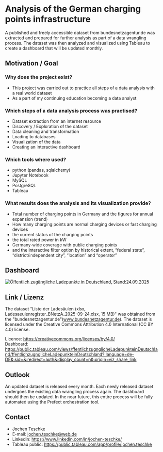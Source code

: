 # Analysis of the German charging points infrastructure
A published and freely accessible dataset from bundesnetzagentur.de was extracted and prepared for further analysis as part of a data wrangling process.
The dataset was then analyzed and visualized using Tableau to create a dashboard that will be updated monthly.

## Motivation / Goal
  ### Why does the project exist?
  - This project was carried out to practice all steps of a data analysis with a real world dataset
  - As a part of my continuing education becoming a data analyst

  ### Which steps of a data analysis process was practised?
  - Dataset extraction from an internet resource
  - Discovery / Exploration of the dataset
  - Data cleaning and transformation
  - Loading to databases
  - Visualization of the data
  - Creating an interactive dashboard

  ### Which tools where used?
  - python (pandas, sqlalchemy)
  - Jupyter Notebook
  - MySQL
  - PostgreSQL
  - Tableau

  ### What results does the analysis and its visualization provide?
  - Total number of charging points in Germany and the figures for annual expansion (trend)
  - How many charging points are normal charging devices or fast charging devices
  - the current status of the charging points
  - the total rated power in kW
  - Germany-wide coverage with public charging points
  - and the interactive filter option by historical extent, “federal state”, “district/independent city”, “location” and “operator”

## Dashboard

<div class='tableauPlaceholder' id='viz1761127883716' style='position: relative'><noscript><a href='#'><img alt='Öffentlich zugängliche Ladepunkte in Deutschland, Stand:24.09.2025 ' src='https:&#47;&#47;public.tableau.com&#47;static&#47;images&#47;ff&#47;ffentlichzugnglicheLadepunkteinDeutschland&#47;ffentlichzugnglicheLadepunkteinDeutschland&#47;1_rss.png' style='border: none' /></a></noscript><object class='tableauViz'  style='display:none;'><param name='host_url' value='https%3A%2F%2Fpublic.tableau.com%2F' /> <param name='embed_code_version' value='3' /> <param name='site_root' value='' /><param name='name' value='ffentlichzugnglicheLadepunkteinDeutschland&#47;ffentlichzugnglicheLadepunkteinDeutschland' /><param name='tabs' value='no' /><param name='toolbar' value='yes' /><param name='static_image' value='https:&#47;&#47;public.tableau.com&#47;static&#47;images&#47;ff&#47;ffentlichzugnglicheLadepunkteinDeutschland&#47;ffentlichzugnglicheLadepunkteinDeutschland&#47;1.png' /> <param name='animate_transition' value='yes' /><param name='display_static_image' value='yes' /><param name='display_spinner' value='yes' /><param name='display_overlay' value='yes' /><param name='display_count' value='yes' /><param name='language' value='de-DE' /></object></div>  

## Link / Lizenz 
The dataset "Liste der Ladesäulen (xlsx, Ladesaeulenregister_BNetzA_2025-09-24.xlsx, 15 MB)"  was obtained from the "bundesnetzagentur.de"(www.bundesnetzagentur.de). 
The dataset is licensed under the Creative Commons Attribution 4.0 International (CC BY 4.0) license. 

Licence: https://creativecommons.org/licenses/by/4.0/<br>
Dashboard: https://public.tableau.com/views/ffentlichzugnglicheLadepunkteinDeutschland/ffentlichzugnglicheLadepunkteinDeutschland?:language=de-DE&:sid=&:redirect=auth&:display_count=n&:origin=viz_share_link

## Outlook

An updated dataset is released every month. Each newly released dataset undergoes the existing data wrangling process again. The dashboard should then be updated. 
In the near future, this entire process will be fully automated using the Prefect orchestration tool.

## Contact

- Jochen Teschke
- E-mail: jochen.teschke@web.de
- Linkedin: https://www.linkedin.com/in/jochen-teschke/   
- Tableau public: https://public.tableau.com/app/profile/jochen.teschke

